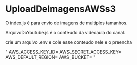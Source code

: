 # UploadDeImagensAWSs3

O index.js é para envio de imagens de multiplos tamanhos.

ArquivoDoYoutube.js é o conteudo da videoaula do canal.

crie um arquivo .env e cole esse conteudo nele e o preencha

"
AWS_ACCESS_KEY_ID=
AWS_SECRET_ACCESS_KEY=
AWS_DEFAULT_REGION=
AWS_BUCKET=
"
